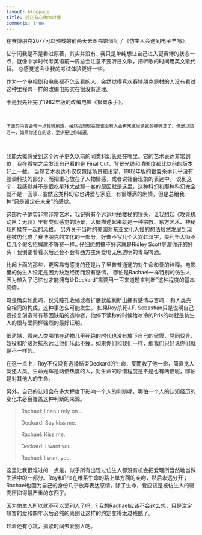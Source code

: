 ```yaml
---
layout: blogpage
title: 趁还有心跳的时候
comments: true
---
```


在赛博朋克2077可以预载的前两天去图书馆借到了《仿生人会遇到电子羊吗》。

忆宁问我是不是看过原著，其实并没有.. 我只是单纯想让自己进入更赛博的状态一点，就像中学时代考英语前一周总会注意不要听日文歌，把听歌的时间用英文歌代替。
总感觉这会让我的考试体验更好一些。

作为一个电视剧和电影都不怎么看的人，突然觉得喜欢赛博朋克题材的人没有看过这种里程碑一样的改编电影实在很没有道理。

于是我先补完了1982年版的改编电影《银翼杀手》。

<br />

`下面的内容会带一点轻微剧透，虽然我想现在应该没有人会再来这里读我的碎碎念了。但是以防万一，如果你还在的话，至少要让你知道。`

<br />

我能大概感受到这个片子更久以前的同类科幻长处在哪里。它的艺术表达非常到位，我在看完之后发现自己看的是 Final Cut，背景光线和清晰度都比以前的版本好上一截。
当然艺术表达不仅仅包括场景和设定，1982年版的银翼杀手几乎没有强调科技的部分，而把重心放在了人物情感，或者说社会现象的表达中。
说到这个，我感觉并不是很吃星球大战那一套的原因就是这里，这种科幻和那种科幻完全就不是一回事..
虽然这类科幻它也讲爱与家庭，有很爆满的剧情，但是总给我一种“只是设定在未来”的感觉。

这部片子确实非常非常艺术，我记得有个远远地拍楼梯的镜头，让我想起《攻壳机动队：无罪》里有类似感觉的场景，大概描述起来就是一种宗教、东方艺术、神秘场所揉在一起的风格。
另外关于当时的美国对东亚文化入侵的想法居然发展到现在被内化成了赛博朋克的文化的一部分，好像不写几个大霓虹汉字，美利坚大街不挂几个假名招牌就不够赛一样..
仔细想想搞不好这就是Ridley Scott导演你开的好头！我倒要看看以后还会不会有西方主角爱喝无色透明的青岛啤酒。

比起上面的那些，更容易有感觉的还是片子里普普通通的对生命和爱的诠释。电影里的仿生人设定是因为缺乏经历而没有感情，
哪怕是Rachael一样特别的仿生人因为植入了记忆也才能拥有让Deckard“需要用一百来道题来判断”这种程度的基本感情。

可是确实如此吗，仅凭瞳孔收缩或者扩展就能判断出拥有感情与否吗... 和人类完全相同的构成，这种事怎么可能发生。
如果Roy杀死J.F. Sebastian只是说明自己要报复创造带有基因缺陷的造物者，他停下读秒的时候给冰冷的Pris的吻就是仿生人的恨与爱同样强烈的最好证明。

很遗憾，看来人类哪怕在动物几乎死绝的时代也没有放下自己的傲慢，党同伐异、奴役和阶级对抗永远让他们乐此不疲。如果你们和我们一样，那我们只好说你们就是不一样的。

在这一点上，Roy不仅没有选择结束Deckard的生命，反而救了他一命，简直比人类还人类。生命光辉是两倍热度的人，对生命的珍惜程度是不是也有两倍呢，哪怕是对其他人的生命。

另外，自己的认知会在多大程度下影响一个人的判断呢，哪怕一个人的认知经历的变化未必会覆盖这种判断的来源。

> Rachael: I can't rely on ..
>
> Deckard: Say kiss me.
>
> Rachael: Kiss me.
>
> Deckard: I want you.
>
> Rachael: I want you.

这里让我很难过的一点是，似乎所有出现过仿生人都没有机会把爱理所当然地当做生活中的一部分。Roy和Pris在维系生命的路上单方面的亲吻，然后永远分开；
Rachael也因为自己的身份几乎放弃表达感情。除了生命，爱应该是被仿生人的驱壳压抑得最严重的东西了。

因为仿生人所以就不可以爱别人了吗..？我想Rachael应该不会这么想，只是注定短暂的爱和四年以后必然的离别让这样的约定变得太过残酷了。

趁着还有心跳，抓紧时间去爱别人吧。
